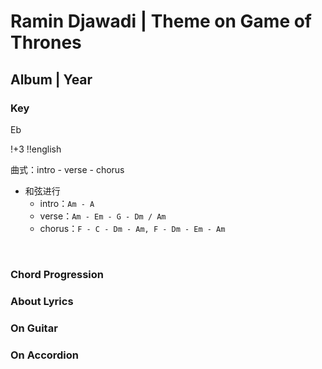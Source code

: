 # Ramin Djawadi | Theme on Game of Thrones
## Album | Year

### Key
Eb
&nbsp;

!+3
!!english




曲式：intro - verse - chorus
- 和弦进行
    - intro：`Am - A`
    - verse：`Am - Em - G - Dm / Am`
    - chorus：`F - C - Dm - Am, F - Dm - Em - Am`




&nbsp;&nbsp;

### Chord Progression


### About Lyrics


### On Guitar


### On Accordion